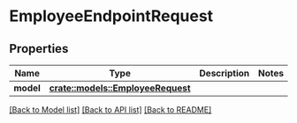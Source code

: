 # EmployeeEndpointRequest

## Properties

Name | Type | Description | Notes
------------ | ------------- | ------------- | -------------
**model** | [**crate::models::EmployeeRequest**](EmployeeRequest.md) |  | 

[[Back to Model list]](../README.md#documentation-for-models) [[Back to API list]](../README.md#documentation-for-api-endpoints) [[Back to README]](../README.md)


